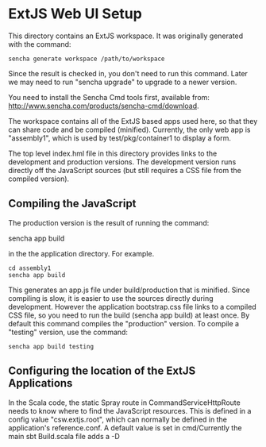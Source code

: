 ExtJS Web UI Setup
==================

This directory contains an ExtJS workspace. It was originally generated with the command:

    sencha generate workspace /path/to/workspace

Since the result is checked in, you don't need to run this command. Later we may need to
run "sencha upgrade" to upgrade to a newer version.

You need to install the Sencha Cmd tools first, available from:
http://www.sencha.com/products/sencha-cmd/download.

The workspace contains all of the ExtJS based apps used here, so that they can share code and be
compiled (minified). Currently, the only web app is "assembly1", which is used by test/pkg/container1
to display a form.

The top level index.hml file in this directory provides links to the development and production versions.
The development version runs directly off the JavaScript sources (but still requires a CSS file from the
compiled version).

Compiling the JavaScript
------------------------

The production version is the result of running the command:

   sencha app build

in the the application directory. For example.

    cd assembly1
    sencha app build

This generates an app.js file under build/production that is minified.
Since compiling is slow, it is easier to use the sources directly during development.
However the application bootstrap.css file links to a compiled CSS file, so you need to run the
build (sencha app build) at least once. By default this command compiles the "production" version.
To compile a "testing" version, use the command:

    sencha app build testing


Configuring the location of the ExtJS Applications
--------------------------------------------------

In the Scala code, the static Spray route in CommandServiceHttpRoute needs to know where to find the
JavaScript resources. This is defined in a config value "csw.extjs.root", which can normally be defined
in the application's reference.conf. A default value is set in cmd/Currently the main sbt Build.scala file adds a -D